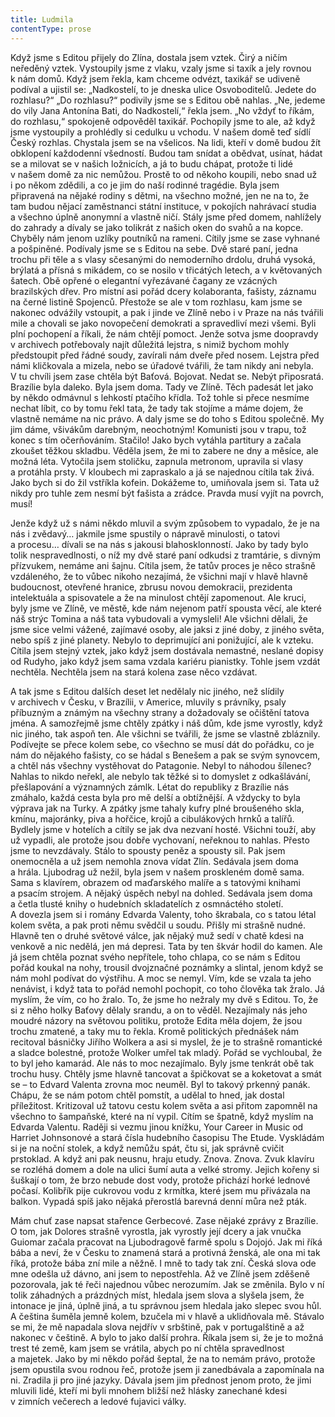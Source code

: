 ```yaml
---
title: Ludmila
contentType: prose
---
```


<section>

Když jsme s Editou přijely do Zlína, dostala jsem vztek. Čirý a ničím neředěný vztek. Vystoupily jsme z vlaku, vzaly jsme si taxík a jely rovnou k nám domů. Když jsem řekla, kam chceme odvézt, taxikář se udiveně podíval a ujistil se: „Nadkostelí, to je dneska ulice Osvoboditelů. Jedete do rozhlasu?“ „Do rozhlasu?“ podivily jsme se s Editou obě nahlas. „Ne, jedeme do vily Jana Antonína Bati, do Nadkostelí,“ řekla jsem. „No vždyť to říkám, do rozhlasu,“ spokojeně odpověděl taxikář. Pochopily jsme to ale, až když jsme vystoupily a prohlédly si cedulku u vchodu. V našem domě teď sídlí Český rozhlas. Chystala jsem se na všelicos. Na lidi, kteří v domě budou žít obklopení každodenní všedností. Budou tam snídat a obědvat, usínat, hádat se a milovat se v našich ložnicích, a já to budu chápat, protože ti lidé v našem domě za nic nemůžou. Prostě to od někoho koupili, nebo snad už i po někom zdědili, a co je jim do naší rodinné tragédie. Byla jsem připravená na nějaké rodiny s dětmi, na všechno možné, jen ne na to, že tam budou nějací zaměstnanci státní instituce, v pokojích nahrávací studia a všechno úplně anonymní a vlastně ničí. Stály jsme před domem, nahlížely do zahrady a dívaly se jako tolikrát z našich oken do svahů a na kopce. Chyběly nám jenom uzlíky poutníků na rameni. Cítily jsme se zase vyhnané a pošpiněné. Podívaly jsme se s Editou na sebe. Dvě staré paní, jedna trochu při těle a s vlasy sčesanými do nemoderního drdolu, druhá vysoká, brýlatá a přísná s mikádem, co se nosilo v třicátých letech, a v květovaných šatech. Obě opřené o elegantní vyřezávané čagany ze vzácných brazilských dřev. Pro místní asi pořád dcery kolaboranta, fašisty, záznamu na černé listině Spojenců. Přestože se ale v tom rozhlasu, kam jsme se nakonec odvážily vstoupit, a pak i jinde ve Zlíně nebo i v Praze na nás tvářili mile a chovali se jako novopečení demokrati a spravedliví mezi všemi. Byli plní pochopení a říkali, že nám chtějí pomoct. Jenže sotva jsme doopravdy v archivech potřebovaly najít důležitá lejstra, s nimiž bychom mohly předstoupit před řádné soudy, zavírali nám dveře před nosem. Lejstra před námi kličkovala a mizela, nebo se úřadové tvářili, že tam nikdy ani nebyla. V tu chvíli jsem zase chtěla být Baťová. Bojovat. Nedat se. Nebýt připosratá. Brazílie byla daleko. Byla jsem doma. Tady ve Zlíně. Těch padesát let jako by někdo odmávnul s lehkostí ptačího křídla. Tož tohle si přece nesmíme nechat líbit, co by tomu řekl tata, že tady tak stojíme a máme dojem, že vlastně nemáme na nic právo. A daly jsme se do toho s Editou společně. My jim dáme, všivákům darebným, neochotným! Komunisti jsou v trapu, tož konec s tím očerňováním. Stačilo! Jako bych vytáhla partitury a začala zkoušet těžkou skladbu. Věděla jsem, že mi to zabere ne dny a měsíce, ale možná léta. Vytočila jsem stoličku, zapnula metronom, upravila si vlasy a protáhla prsty. V kloubech mi zapraskalo a já se najednou cítila tak živá. Jako bych si do žil vstříkla kofein. Dokážeme to, umiňovala jsem si. Tata už nikdy pro tuhle zem nesmí být fašista a zrádce. Pravda musí vyjít na povrch, musí!

Jenže když už s námi někdo mluvil a svým způsobem to vypadalo, že je na nás i zvědavý… jakmile jsme spustily o nápravě minulosti, o tatovi a procesu… dívali se na nás s jakousi blahosklonností. Jako by tady bylo tolik nespravedlnosti, o níž my dvě staré paní odkudsi z tramtárie, s divným přízvukem, nemáme ani šajnu. Cítila jsem, že tatův proces je něco strašně vzdáleného, že to vůbec nikoho nezajímá, že všichni mají v hlavě hlavně budoucnost, otevřené hranice, zbrusu novou demokracii, prezidenta intelektuála a spisovatele a že na minulost chtějí zapomenout. Ale kruci, byly jsme ve Zlíně, ve městě, kde nám nejenom patří spousta věcí, ale které náš strýc Tomina a náš tata vybudovali a vymysleli! Ale všichni dělali, že jsme sice velmi vážené, zajímavé osoby, ale jaksi z jiné doby, z jiného světa, nebo spíš z jiné planety. Nebylo to deprimující ani ponižující, ale k vzteku. Cítila jsem stejný vztek, jako když jsem dostávala nemastné, neslané dopisy od Rudyho, jako když jsem sama vzdala kariéru pianistky. Tohle jsem vzdát nechtěla. Nechtěla jsem na stará kolena zase něco vzdávat.

A tak jsme s Editou dalších deset let nedělaly nic jiného, než slídily v archivech v Česku, v Brazílii, v Americe, mluvily s právníky, psaly příbuzným a známým na všechny strany a dožadovaly se očištění tatova jména. A samozřejmě jsme chtěly zpátky i náš dům, kde jsme vyrostly, když nic jiného, tak aspoň ten. Ale všichni se tvářili, že jsme se vlastně zbláznily. Podívejte se přece kolem sebe, co všechno se musí dát do pořádku, co je nám do nějakého fašisty, co se hádal s Benešem a pak se svým synovcem, a chtěl nás všechny vystěhovat do Patagonie. Nebyl to náhodou šílenec? Nahlas to nikdo neřekl, ale nebylo tak těžké si to domyslet z odkašlávání, přešlapování a významných zámlk. Létat do republiky z Brazílie nás zmáhalo, každá cesta byla pro mě delší a obtížnější. A vždycky to byla výprava jak na Turky. A zpátky jsme tahaly kufry plné broušeného skla, kmínu, majoránky, piva a hořčice, krojů a cibulákových hrnků a talířů. Bydlely jsme v hotelích a cítily se jak dva nezvaní hosté. Všichni touží, aby už vypadli, ale protože jsou dobře vychovaní, neřeknou to nahlas. Přesto jsme to nevzdávaly. Stálo to spousty peněz a spousty sil. Pak jsem onemocněla a už jsem nemohla znova vídat Zlín. Sedávala jsem doma a hrála. Ljubodrag už nežil, byla jsem v našem proskleném domě sama. Sama s klavírem, obrazem od maďarského malíře a s tatovými knihami a psacím strojem. A nějaký úspěch nebyl na dohled. Sedávala jsem doma a četla tlusté knihy o hudebních skladatelích z osmnáctého století. A dovezla jsem si i romány Edvarda Valenty, toho škrabala, co s tatou létal kolem světa, a pak proti němu svědčil u soudu. Přišly mi strašně nudné. Hlavně ten o druhé světové válce, jak nějaký muž sedí v chatě kdesi na venkově a nic nedělá, jen má depresi. Tata by ten škvár hodil do kamen. Ale já jsem chtěla poznat svého nepřítele, toho chlapa, co se nám s Editou pořád koukal na nohy, trousil dvojznačné poznámky a slintal, jenom když se nám mohl podívat do výstřihu. A moc se nemyl. Vím, kde se vzala ta jeho nenávist, i když tata to pořád nemohl pochopit, co toho člověka tak žralo. Já myslím, že vím, co ho žralo. To, že jsme ho nežraly my dvě s Editou. To, že si z něho holky Baťovy dělaly srandu, a on to věděl. Nezajímaly nás jeho moudré názory na světovou politiku, protože Edita měla dojem, že jsou trochu zmatené, a taky mu to řekla. Kromě politických přednášek nám recitoval básničky Jiřího Wolkera a asi si myslel, že je to strašně romantické a sladce bolestné, protože Wolker umřel tak mladý. Pořád se vychloubal, že to byl jeho kamarád. Ale nás to moc nezajímalo. Byly jsme tenkrát obě tak trochu husy. Chtěly jsme hlavně tancovat a špičkovat se a koketovat a smát se – to Edvard Valenta zrovna moc neuměl. Byl to takový prkenný panák. Chápu, že se nám potom chtěl pomstít, a udělal to hned, jak dostal příležitost. Kritizoval už tatovu cestu kolem světa a asi přitom zapomněl na všechno to šampaňské, které na ní vypil. Cítím se špatně, když myslím na Edvarda Valentu. Raději si vezmu jinou knížku, Your Career in Music od Harriet Johnsonové a stará čísla hudebního časopisu The Etude. Vyskládám si je na noční stolek, a když nemůžu spát, čtu si, jak správně cvičit prstoklad. A když ani pak neusnu, hraju etudy. Znova. Znova. Zvuk klavíru se rozléhá domem a dole na ulici šumí auta a velké stromy. Jejich kořeny si šuškají o tom, že brzo nebude dost vody, protože přichází horké lednové počasí. Kolibřík pije cukrovou vodu z krmítka, které jsem mu přivázala na balkon. Vypadá spíš jako nějaká přerostlá barevná denní můra než pták.

Mám chuť zase napsat stařence Gerbecové. Zase nějaké zprávy z Brazílie. O tom, jak Dolores strašně vyrostla, jak vyrostly její dcery a jak vnučka Guiomar začala pracovat na Ljubodragově farmě spolu s Dojojó. Jak mi říká bába a neví, že v Česku to znamená stará a protivná ženská, ale ona mi tak říká, protože bába zní mile a něžně. I mně to tady tak zní. Česká slova ode mne odešla už dávno, ani jsem to nepostřehla. Až ve Zlíně jsem zděšeně pozorovala, jak té řeči najednou vůbec nerozumím. Jak se změnila. Bylo v ní tolik záhadných a prázdných míst, hledala jsem slova a slyšela jsem, že intonace je jiná, úplně jiná, a tu správnou jsem hledala jako slepec svou hůl. A čeština šuměla jemně kolem, bzučela mi v hlavě a uklidňovala mě. Stávalo se mi, že mě napadala slova nejdřív v srbštině, pak v portugalštině a až nakonec v češtině. A bylo to jako další prohra. Říkala jsem si, že je to možná trest té země, kam jsem se vrátila, abych po ní chtěla spravedlnost a majetek. Jako by mi někdo pořád šeptal, že na to nemám právo, protože jsem opustila svou rodnou řeč, protože jsem ji zanedbávala a zapomínala na ni. Zradila ji pro jiné jazyky. Dávala jsem jim přednost jenom proto, že jimi mluvili lidé, kteří mi byli mnohem bližší než hlásky zanechané kdesi v zimních večerech a ledové fujavici války.

</section>
